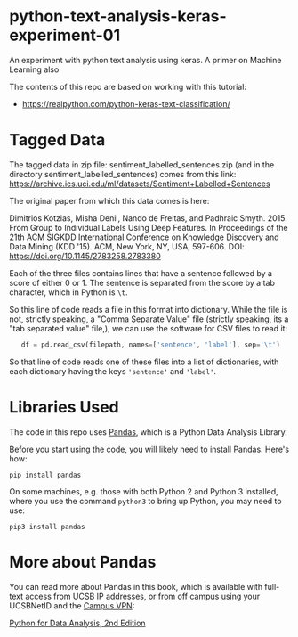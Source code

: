# python-text-analysis-keras-experiment-01
An experiment with python text analysis using keras.   A primer on Machine Learning also


The contents of this repo are based on working with this tutorial:

* https://realpython.com/python-keras-text-classification/


# Tagged Data

The tagged data in zip file: sentiment_labelled_sentences.zip (and in the directory sentiment_labelled_sentences) comes
from this link: https://archive.ics.uci.edu/ml/datasets/Sentiment+Labelled+Sentences

The original paper from which this data comes is here:

Dimitrios Kotzias, Misha Denil, Nando de Freitas, and Padhraic Smyth. 2015. From Group to Individual Labels Using Deep Features. In Proceedings of the 21th ACM SIGKDD International Conference on Knowledge Discovery and Data Mining (KDD '15). ACM, New York, NY, USA, 597-606. DOI: https://doi.org/10.1145/2783258.2783380

Each of the three files contains lines that have a sentence followed by a score of either 0 or 1.
The sentence is separated from the score by a tab character, which in Python is `\t`.

So this line of code reads a file in this format into dictionary.  While the file is not, strictly
speaking, a "Comma Separate Value" file (strictly speaking, its a "tab separated value" file,), we
can use the software for CSV files to read it:

```python
   df = pd.read_csv(filepath, names=['sentence', 'label'], sep='\t')
```

So that line of code reads one of these files into a list of dictionaries, with
each dictionary having the keys `'sentence'` and  `'label'`.

# Libraries Used

The code in this repo uses [Pandas](https://pandas.pydata.org/), 
which is a Python Data Analysis Library.

Before you start using the code, you will likely need to install Pandas.  Here's how:

```
pip install pandas
```

On some machines, e.g. those with both Python 2 and Python 3 installed, where you use
the command `python3` to bring up Python, you may need to use:

```
pip3 install pandas
```

# More about Pandas

You can read more about Pandas in this book, which is available with full-text access from UCSB IP addresses,
or from off campus using your UCSBNetID and the [Campus VPN](http://www.ets.ucsb.edu/services/campus-vpn/get-connected):

[Python for Data Analysis, 2nd Edition](https://proquest.safaribooksonline.com/book/programming/python/9781491957653)
